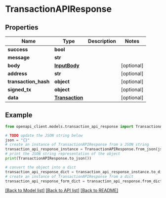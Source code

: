 # TransactionAPIResponse


## Properties

Name | Type | Description | Notes
------------ | ------------- | ------------- | -------------
**success** | **bool** |  | 
**message** | **str** |  | 
**body** | [**InputBody**](InputBody.md) |  | [optional] 
**address** | **str** |  | [optional] 
**transaction_hash** | **object** |  | [optional] 
**signed_tx** | **object** |  | [optional] 
**data** | [**Transaction**](Transaction.md) |  | [optional] 

## Example

```python
from openapi_client.models.transaction_api_response import TransactionAPIResponse

# TODO update the JSON string below
json = "{}"
# create an instance of TransactionAPIResponse from a JSON string
transaction_api_response_instance = TransactionAPIResponse.from_json(json)
# print the JSON string representation of the object
print(TransactionAPIResponse.to_json())

# convert the object into a dict
transaction_api_response_dict = transaction_api_response_instance.to_dict()
# create an instance of TransactionAPIResponse from a dict
transaction_api_response_form_dict = transaction_api_response.from_dict(transaction_api_response_dict)
```
[[Back to Model list]](../README.md#documentation-for-models) [[Back to API list]](../README.md#documentation-for-api-endpoints) [[Back to README]](../README.md)


